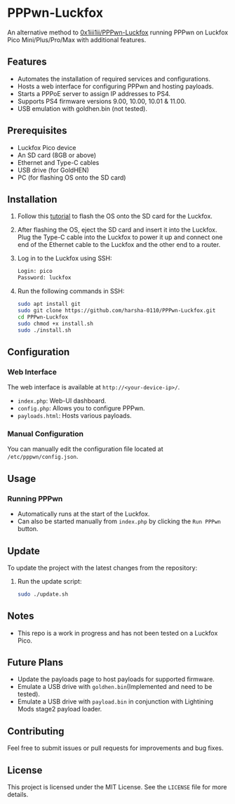 # PPPwn-Luckfox

An alternative method to [0x1iii1ii/PPPwn-Luckfox](https://github.com/0x1iii1ii/PPPwn-Luckfox) running PPPwn on Luckfox Pico Mini/Plus/Pro/Max with additional features.

## Features

- Automates the installation of required services and configurations.
- Hosts a web interface for configuring PPPwn and hosting payloads.
- Starts a PPPoE server to assign IP addresses to PS4.
- Supports PS4 firmware versions 9.00, 10.00, 10.01 & 11.00.
- USB emulation with goldhen.bin (not tested).

## Prerequisites

- Luckfox Pico device
- An SD card (8GB or above)
- Ethernet and Type-C cables
- USB drive (for GoldHEN)
- PC (for flashing OS onto the SD card)

## Installation

1. Follow this [tutorial](https://wiki.luckfox.com/Luckfox-Pico/Luckfox-Pico-quick-start) to flash the OS onto the SD card for the Luckfox.

2. After flashing the OS, eject the SD card and insert it into the Luckfox. Plug the Type-C cable into the Luckfox to power it up and connect one end of the Ethernet cable to the Luckfox and the other end to a router.

3. Log in to the Luckfox using SSH:
    ```sh
    Login: pico
    Password: luckfox
    ```

4. Run the following commands in SSH:
   ```sh
   sudo apt install git
   sudo git clone https://github.com/harsha-0110/PPPwn-Luckfox.git
   cd PPPwn-Luckfox
   sudo chmod +x install.sh
   sudo ./install.sh
   ```

## Configuration

### Web Interface

The web interface is available at `http://<your-device-ip>/`.
- `index.php`: Web-UI dashboard.
- `config.php`: Allows you to configure PPPwn.
- `payloads.html`: Hosts various payloads.

### Manual Configuration

You can manually edit the configuration file located at `/etc/pppwn/config.json`.

## Usage

### Running PPPwn

- Automatically runs at the start of the Luckfox.
- Can also be started manually from `index.php` by clicking the `Run PPPwn` button.

## Update

To update the project with the latest changes from the repository:

1. Run the update script:
   ```sh
   sudo ./update.sh
   ```

## Notes
- This repo is a work in progress and has not been tested on a Luckfox Pico.

## Future Plans
- Update the payloads page to host payloads for supported firmware.
- Emulate a USB drive with `goldhen.bin`(Implemented and need to be tested).
- Emulate a USB drive with `payload.bin` in conjunction with Lightining Mods stage2 payload loader.

## Contributing

Feel free to submit issues or pull requests for improvements and bug fixes.

## License

This project is licensed under the MIT License. See the `LICENSE` file for more details.
